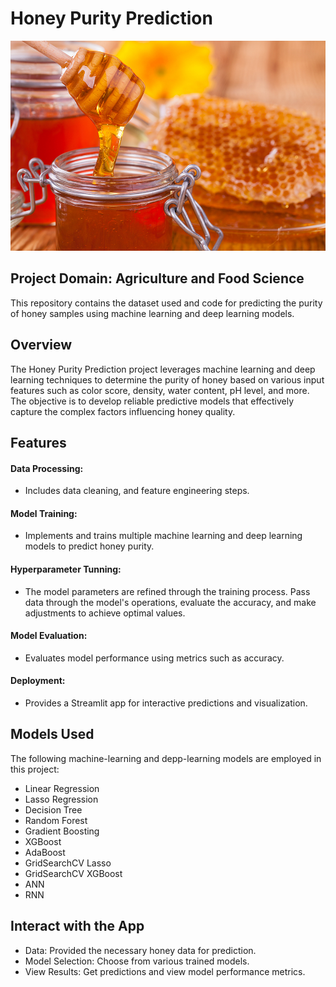 # Honey Purity Prediction

![Model Predictions](Models/honey-pure.jpeg)

## Project Domain: Agriculture and Food Science

This repository contains the dataset used and code for predicting the purity of honey samples using machine learning and deep learning models.

## Overview
The Honey Purity Prediction project leverages machine learning and deep learning techniques to determine the purity of honey based on various input features such as color score, density, water content, pH level, and more. The objective is to develop reliable predictive models that effectively capture the complex factors influencing honey quality.

## Features
#### Data Processing:
- Includes data cleaning, and feature engineering steps.
#### Model Training:
- Implements and trains multiple machine learning and deep learning models to predict honey purity.
#### Hyperparameter Tunning:
- The model parameters are refined through the training process. Pass data through the model's operations, evaluate the accuracy, and make adjustments to achieve optimal values.
#### Model Evaluation:
- Evaluates model performance using metrics such as accuracy.
#### Deployment:
- Provides a Streamlit app for interactive predictions and visualization.

## Models Used
The following machine-learning and depp-learning models are employed in this project:

- Linear Regression
- Lasso Regression
- Decision Tree
- Random Forest
- Gradient Boosting
- XGBoost
- AdaBoost
- GridSearchCV Lasso
- GridSearchCV XGBoost
- ANN
- RNN

## Interact with the App
- Data: Provided the necessary honey data for prediction.
- Model Selection: Choose from various trained models.
- View Results: Get predictions and view model performance metrics.